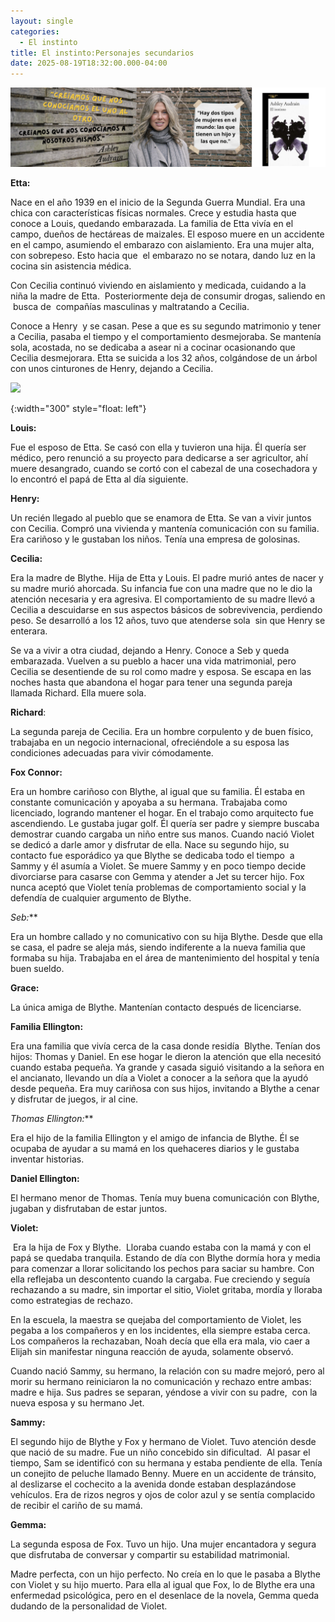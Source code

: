 ```yaml
---
layout: single
categories:
  - El instinto
title: El instinto:Personajes secundarios
date: 2025-08-19T18:32:00.000-04:00
---
```

![](/assets/img/banner-el-instinto.png)

**Etta:** 

Nace en el año 1939 en el inicio de la Segunda Guerra Mundial. Era una chica con características físicas normales. Crece y estudia hasta que conoce a Louis, quedando embarazada. La familia de Etta vivía en el campo, dueños de hectáreas de maizales. El esposo muere en un accidente en el campo, asumiendo el embarazo con aislamiento. Era una mujer alta, con sobrepeso. Esto hacia que 
el embarazo no se notara, dando luz en la cocina sin asistencia médica.

Con Cecilia continuó viviendo en aislamiento y medicada, cuidando a la niña la madre de Etta.  Posteriormente deja de consumir drogas,
saliendo en  busca de  compañías masculinas y maltratando a
Cecilia.  

Conoce a Henry  y se casan. Pese a que es su segundo
matrimonio y tener a Cecilia, pasaba el tiempo y el comportamiento desmejoraba.
Se mantenía sola, acostada, no se dedicaba a asear ni a cocinar ocasionando que
Cecilia desmejorara. Etta se suicida a los 32 años, colgándose de un árbol con
unos cinturones de Henry, dejando a Cecilia.

![](/assets/img/gemini_generated_image_7ep43l7ep43l7ep4.png)

{:width="300" style="float: left"}

**Louis:** 

Fue el esposo de Etta. Se casó con
ella y tuvieron una hija. Él quería ser médico, pero renunció a su proyecto
para dedicarse a ser agricultor, ahí muere desangrado, cuando se cortó con el
cabezal de una cosechadora y lo encontró el papá de Etta al día siguiente.

**Henry:** 

Un recién llegado al pueblo que se
enamora de Etta. Se van a vivir juntos con Cecilia. Compró una vivienda y
mantenía comunicación con su familia. Era cariñoso y le gustaban los niños.
Tenía una empresa de golosinas.

**Cecilia:** 

Era la madre de Blythe. Hija de
Etta y Louis. El padre murió antes de nacer y su madre murió ahorcada. Su
infancia fue con una madre que no le dio la atención necesaria y era agresiva. El comportamiento de su madre llevó a
Cecilia a descuidarse en sus aspectos básicos de sobrevivencia, perdiendo peso.
Se desarrolló a los 12 años, tuvo que
atenderse sola  sin que Henry se
enterara. 

Se va a vivir a otra ciudad,
dejando a Henry. Conoce a Seb y queda embarazada. Vuelven a su pueblo a hacer
una vida matrimonial, pero Cecilia se desentiende de su rol como madre y
esposa. Se escapa en las noches hasta que abandona el hogar para tener una
segunda pareja llamada Richard. Ella muere sola.

**Richard**:  

La segunda pareja de Cecilia. Era
un hombre corpulento y de buen físico, trabajaba en un negocio internacional,
ofreciéndole a su esposa las condiciones adecuadas para vivir cómodamente.

**Fox Connor:**  

Era un hombre cariñoso con Blythe,
al igual que su familia. Él estaba en constante comunicación y apoyaba a su
hermana. Trabajaba como licenciado, logrando mantener el hogar. En el trabajo
como arquitecto fue ascendiendo. Le gustaba jugar golf. Él quería ser padre y
siempre buscaba demostrar cuando cargaba un niño entre sus manos. Cuando nació
Violet se dedicó a darle amor y disfrutar de ella. Nace su segundo hijo, su
contacto fue esporádico ya que Blythe se dedicaba todo el tiempo  a Sammy y él asumía a Violet. Se muere Sammy
y en poco tiempo decide divorciarse para casarse con Gemma y atender a Jet su
tercer hijo. Fox nunca aceptó que Violet tenía problemas de comportamiento
social y la defendía de cualquier argumento de Blythe. 

**Seb*:***

Era un hombre callado y no
comunicativo con su hija Blythe. Desde que ella se casa, el padre se aleja más,
siendo indiferente a la nueva familia que formaba su hija. Trabajaba en el área
de mantenimiento del hospital y tenía buen sueldo.

**Grace:** 

La única amiga de Blythe.
Mantenían contacto después de licenciarse. 

**Familia Ellington:** 

Era una familia que vivía cerca de la casa donde residía  Blythe. Tenían dos hijos: Thomas y Daniel. En
ese hogar le dieron la atención que ella necesitó cuando estaba pequeña. Ya
grande y casada siguió visitando a la señora en el ancianato, llevando un día a
Violet a conocer a la señora que la ayudó desde pequeña. Era muy cariñosa con
sus hijos, invitando a Blythe a cenar y disfrutar de juegos, ir al cine.

**Thomas Ellington*:*** 

Era el hijo de la familia Ellington y el amigo de infancia de
Blythe. Él se ocupaba de ayudar a su mamá en los quehaceres diarios y le
gustaba inventar historias.

**Daniel Ellington:** 

El hermano menor de Thomas. Tenía muy buena comunicación con
Blythe, jugaban y disfrutaban de estar juntos.

**Violet:**

 Era la hija de Fox y
Blythe.  Lloraba cuando estaba con la mamá
y con el papá se quedaba tranquila. Estando de día con Blythe dormía hora y
media para comenzar a llorar solicitando los pechos para saciar su hambre. Con
ella reflejaba un descontento cuando la cargaba. Fue creciendo y seguía
rechazando a su madre, sin importar el sitio, Violet gritaba, mordía y lloraba
como estrategias de rechazo.

En la escuela, la maestra se quejaba del comportamiento de
Violet, les pegaba a los compañeros y en los incidentes, ella siempre estaba
cerca. Los compañeros la rechazaban, Noah decía que ella era mala, vio caer a
Elijah sin manifestar ninguna reacción de ayuda, solamente observó. 

Cuando nació Sammy, su hermano, la relación con su madre
mejoró, pero al morir su hermano reiniciaron la no comunicación y rechazo entre
ambas: madre e hija. Sus padres se separan, yéndose a vivir con su padre,  con la nueva esposa y su hermano Jet. 

**Sammy:**  

El segundo hijo de Blythe y Fox y hermano de Violet. Tuvo
atención desde que nació de su madre. Fue un niño concebido sin dificultad.  Al pasar el tiempo, Sam se identificó con su
hermana y estaba pendiente de ella. Tenía un conejito de peluche llamado Benny.
Muere en un accidente de tránsito, al deslizarse el cochecito a la avenida donde
estaban desplazándose vehículos. Era de rizos negros y ojos de color azul y se
sentía complacido de recibir el cariño de su mamá.

**Gemma:** 

La segunda esposa de Fox. Tuvo un hijo. Una mujer encantadora
y segura que disfrutaba de conversar y compartir su estabilidad matrimonial. 

Madre perfecta, con un hijo perfecto. No creía en lo que le
pasaba a Blythe con Violet y su hijo muerto. Para ella al igual que Fox, lo de
Blythe era una enfermedad psicológica, pero en el desenlace de la novela, Gemma
queda dudando de la personalidad de Violet.
